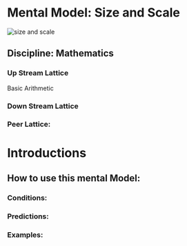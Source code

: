 # Mental Model: Size and Scale

![size and scale](https://upload.wikimedia.org/wikipedia/commons/7/7b/Nscaletrackforsize.jpg)

## Discipline: Mathematics

### Up Stream Lattice

Basic Arithmetic

### Down Stream Lattice

### Peer Lattice:

# Introductions

## How to use this mental Model:



### Conditions:

### Predictions:

### Examples:



